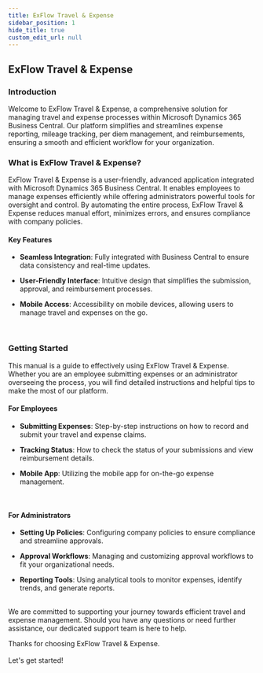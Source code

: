```yaml
---
title: ExFlow Travel & Expense
sidebar_position: 1
hide_title: true
custom_edit_url: null
---
```


## ExFlow Travel & Expense

### Introduction 

Welcome to ExFlow Travel & Expense, a comprehensive solution for managing travel and expense processes within Microsoft Dynamics 365 Business Central. Our platform simplifies and streamlines expense reporting, mileage tracking, per diem management, and reimbursements, ensuring a smooth and efficient workflow for your organization.

### What is ExFlow Travel & Expense?

ExFlow Travel & Expense is a user-friendly, advanced application integrated with Microsoft Dynamics 365 Business Central. It enables employees to manage expenses efficiently while offering administrators powerful tools for oversight and control. By automating the entire process, ExFlow Travel & Expense reduces manual effort, minimizes errors, and ensures compliance with company policies. <br/>

#### Key Features

-   **Seamless Integration**: Fully integrated with Business Central to ensure data consistency and real-time updates.

-   **User-Friendly Interface**: Intuitive design that simplifies the submission, approval, and reimbursement processes.

-   **Mobile Access**: Accessibility on mobile devices, allowing users to manage travel and expenses on the go.
<br/>

### Getting Started

This manual is a guide to effectively using ExFlow Travel & Expense. Whether you are an employee submitting expenses or an administrator overseeing the process, you will find detailed instructions and helpful tips to make the most of our platform.
<br/>

#### For Employees

-   **Submitting Expenses**: Step-by-step instructions on how to record and submit your travel and expense claims.

-   **Tracking Status**: How to check the status of your submissions and view reimbursement details.

-   **Mobile App**: Utilizing the mobile app for on-the-go expense management.
<br/>

#### For Administrators

-   **Setting Up Policies**: Configuring company policies to ensure compliance and streamline approvals.

-   **Approval Workflows**: Managing and customizing approval workflows to fit your organizational needs.

-   **Reporting Tools**: Using analytical tools to monitor expenses, identify trends, and generate reports.<br/>

<br/>
We are committed to supporting your journey towards efficient travel and expense management. Should you have any questions or need further assistance, our dedicated support team is here to help.
<br/>

Thanks for choosing ExFlow Travel & Expense. <br/> <br/> Let's get started!
